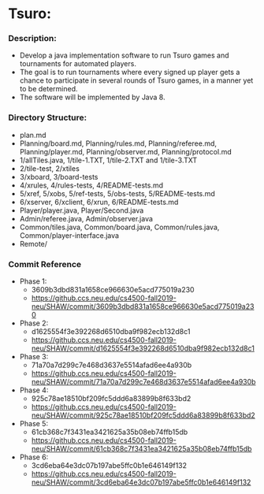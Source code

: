 # Tsuro: 

### Description:
- Develop a java implementation software to run Tsuro games and tournaments for automated players. 
- The goal is to run tournaments where every signed up player gets a chance to participate in several rounds of Tsuro games, in a manner yet to be determined.
- The software will be implemented by Java 8.

### Directory Structure:
- plan.md
- Planning/board.md, Planning/rules.md, Planning/referee.md, Planning/player.md, Planning/observer.md, Planning/protocol.md
- 1/allTiles.java, 1/tile-1.TXT, 1/tile-2.TXT and 1/tile-3.TXT
- 2/tile-test, 2/xtiles
- 3/xboard, 3/board-tests
- 4/xrules, 4/rules-tests, 4/README-tests.md
- 5/xref, 5/xobs, 5/ref-tests, 5/obs-tests, 5/README-tests.md
- 6/xserver, 6/xclient, 6/xrun, 6/README-tests.md
- Player/player.java, Player/Second.java
- Admin/referee.java, Admin/observer.java
- Common/tiles.java, Common/board.java, Common/rules.java, Common/player-interface.java
- Remote/

### Commit Reference
- Phase 1:
	- 3609b3dbd831a1658ce966630e5acd775019a230
	- https://github.ccs.neu.edu/cs4500-fall2019-neu/SHAW/commit/3609b3dbd831a1658ce966630e5acd775019a230
- Phase 2:
	- d1625554f3e392268d6510dba9f982ecb132d8c1
	- https://github.ccs.neu.edu/cs4500-fall2019-neu/SHAW/commit/d1625554f3e392268d6510dba9f982ecb132d8c1
- Phase 3:
	- 71a70a7d299c7e468d3637e5514afad6ee4a930b
	- https://github.ccs.neu.edu/cs4500-fall2019-neu/SHAW/commit/71a70a7d299c7e468d3637e5514afad6ee4a930b
- Phase 4:
	- 925c78ae18510bf209fc5ddd6a83899b8f633bd2
	- https://github.ccs.neu.edu/cs4500-fall2019-neu/SHAW/commit/925c78ae18510bf209fc5ddd6a83899b8f633bd2
- Phase 5:
	- 61cb368c7f3431ea3421625a35b08eb74ffb15db
	- https://github.ccs.neu.edu/cs4500-fall2019-neu/SHAW/commit/61cb368c7f3431ea3421625a35b08eb74ffb15db
- Phase 6:
	- 3cd6eba64e3dc07b197abe5ffc0b1e646149f132
	- https://github.ccs.neu.edu/cs4500-fall2019-neu/SHAW/commit/3cd6eba64e3dc07b197abe5ffc0b1e646149f132

